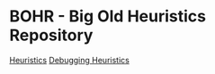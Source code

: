
# BOHR - Big Old Heuristics Repository

[Heuristics](Heuristics.md)
[Debugging Heuristics](DebuggingHeuristics.md)
